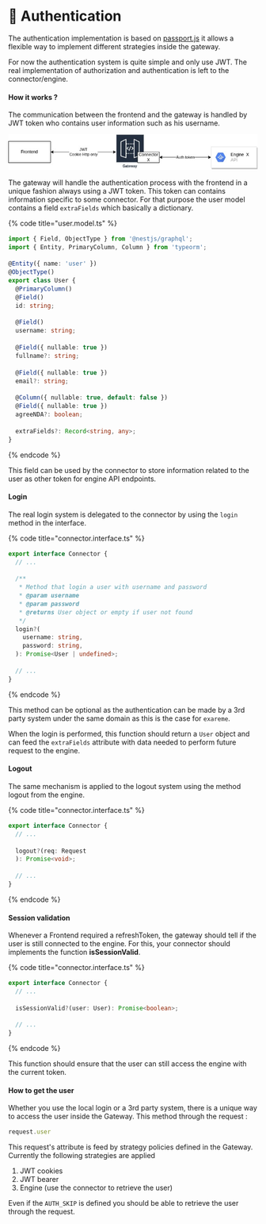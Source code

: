 # 🔑 Authentication

The authentication implementation is based on [passport.js](https://www.passportjs.org) it allows a flexible way to implement different strategies inside the gateway.&#x20;

For now the authentication system is quite simple and only use JWT. The real implementation of  authorization and authentication is left to the connector/engine.&#x20;

#### How it works ?

The communication between the frontend and the gateway is handled by JWT token who contains user information such as his username.

![](<../../.gitbook/assets/image (2).png>)

The gateway will handle the authentication process with the frontend in a unique fashion always using a JWT token. This token can contains information specific to some connector. For that purpose the user model contains a field `extraFields` which basically a dictionary.&#x20;

{% code title="user.model.ts" %}
```typescript
import { Field, ObjectType } from '@nestjs/graphql';
import { Entity, PrimaryColumn, Column } from 'typeorm';

@Entity({ name: 'user' })
@ObjectType()
export class User {
  @PrimaryColumn()
  @Field()
  id: string;

  @Field()
  username: string;

  @Field({ nullable: true })
  fullname?: string;

  @Field({ nullable: true })
  email?: string;

  @Column({ nullable: true, default: false })
  @Field({ nullable: true })
  agreeNDA?: boolean;

  extraFields?: Record<string, any>;
}
```
{% endcode %}

This field can be used by the connector to store information related to the user as other token for engine API endpoints.

#### Login&#x20;

The real login system is delegated to the connector by using the `login` method in the interface.

{% code title="connector.interface.ts" %}
```typescript
export interface Connector {
  // ...
  
  /**
   * Method that login a user with username and password
   * @param username
   * @param password
   * @returns User object or empty if user not found
   */
  login?(
    username: string,
    password: string,
  ): Promise<User | undefined>;

  // ...
}
```
{% endcode %}

This method can be optional as the authentication can be made by a 3rd party system under the same domain as this is the case for `exareme`.

When the login is performed, this function should return a `User` object and can feed the `extraFields` attribute with data needed to perform future request to the engine.

#### Logout

The same mechanism is applied to the logout system using the method logout from the engine.

{% code title="connector.interface.ts" %}
```typescript
export interface Connector {
  // ...
  
  logout?(req: Request
  ): Promise<void>;

  // ...
}
```
{% endcode %}

#### Session validation

Whenever a Frontend required a refreshToken, the gateway should tell if the user is still connected to the engine. For this, your connector should implements the function **isSessionValid**.&#x20;

{% code title="connector.interface.ts" %}
```typescript
export interface Connector {
  // ...
  
  isSessionValid?(user: User): Promise<boolean>;

  // ...
}
```
{% endcode %}

This function should ensure that the user can still access the engine with the current token.

#### How to get the user&#x20;

Whether you use the local login or a 3rd party system, there is a unique way to access the user inside the Gateway. This method through the request :&#x20;

```typescript
request.user
```

This request's attribute is feed by strategy policies defined in the Gateway. Currently the following strategies are applied&#x20;

1. JWT cookies
2. JWT bearer
3. Engine (use the connector to retrieve the user)

Even if the `AUTH_SKIP` is defined you should be able to retrieve the user through the request.

